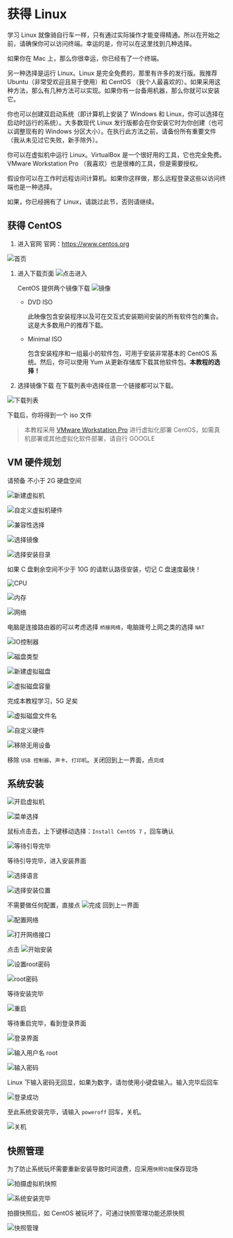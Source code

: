 # 获得 Linux

学习 Linux 就像骑自行车一样，只有通过实际操作才能变得精通。所以在开始之前，请确保你可以访问终端。幸运的是，你可以在这里找到几种选择。

如果你在 Mac 上，那么你很幸运，你已经有了一个终端。

另一种选择是运行 Linux。Linux 是完全免费的，那里有许多的发行版。我推荐 Ubuntu（非常受欢迎且易于使用）和 CentOS （我个人最喜欢的）。如果采用这种方法，那么有几种方法可以实现。如果你有一台备用机器，那么你就可以安装它。

你也可以创建双启动系统（即计算机上安装了 Windows 和 Linux，你可以选择在启动时运行的系统）。大多数现代 Linux 发行版都会在你安装它时为你创建（也可以调整现有的 Windows 分区大小）。在执行此方法之前，请备份所有重要文件（我从未见过它失败，新手除外）。

你可以在虚拟机中运行 Linux。VirtualBox 是一个很好用的工具，它也完全免费。VMware Workstation Pro （我喜欢）也是很棒的工具，但是需要授权。

假设你可以在工作时远程访问计算机。如果你这样做，那么远程登录这些以访问终端也是一种选择。

如果，你已经拥有了 Linux，请跳过此节，否则请继续。

## 获得 CentOS

1. 进入官网
  官网：<https://www.centos.org>

  ![首页](../../screenshot/2019-05-08-12-17-46.png)

1. 进入下载页面
    ![点击进入](../../screenshot/2019-05-08-12-18-17.png)

    CentOS 提供两个镜像下载 ![镜像](../../screenshot/2019-05-08-12-22-43.png)

    * DVD ISO

      此映像包含安装程序以及可在交互式安装期间安装的所有软件包的集合。这是大多数用户的推荐下载。

    * Minimal ISO

      包含安装程序和一组最小的软件包，可用于安装非常基本的 CentOS 系统。然后，你可以使用 Yum 从更新存储库下载其他软件包。**本教程的选择！**

1. 选择镜像下载
  在下载列表中选择任意一个链接都可以下载。

  ![下载列表](../../screenshot/2019-05-08-12-23-46.png)

下载后，你将得到一个 iso 文件

>本教程采用 [VMware Workstation Pro](https://www.vmware.com/go/downloadworkstation-cn) 进行虚拟化部署 CentOS，如需真机部署或其他虚拟化软件部署，请自行 GOOGLE

## VM 硬件规划

请预备 不小于 2G 硬盘空间

![新建虚拟机](../../screenshot/2019-05-08-12-42-34.png)

![自定义虚拟机硬件](../../screenshot/2019-05-08-12-43-03.png)

![兼容性选择](../../screenshot/2019-05-08-12-43-28.png)

![选择镜像](../../screenshot/2019-05-08-12-45-30.png)

![选择安装目录](../../screenshot/2019-05-08-12-45-53.png)

如果 C 盘剩余空间不少于 10G 的请默认路径安装，切记 C 盘速度最快！

![CPU](../../screenshot/2019-05-08-12-47-41.png)

![内存](../../screenshot/2019-05-08-12-48-11.png)

![网络](../../screenshot/2019-05-08-12-48-51.png)

电脑是连接路由器的可以考虑选择 `桥接网络`，电脑拨号上网之类的选择 `NAT`

![IO控制器](../../screenshot/2019-05-08-12-49-55.png)

![磁盘类型](../../screenshot/2019-05-08-12-50-14.png)

![新建虚拟磁盘](../../screenshot/2019-05-08-12-50-32.png)

![虚拟磁盘容量](../../screenshot/2019-05-08-12-51-07.png)

完成本教程学习，5G 足矣

![虚拟磁盘文件名](../../screenshot/2019-05-08-12-51-48.png)

![自定义硬件](../../screenshot/2019-05-08-12-53-00.png)

![移除无用设备](../../screenshot/2019-05-08-12-53-39.png)

移除 `USB 控制器`、`声卡`、`打印机`。关闭回到上一界面，点`完成`

## 系统安装

![开启虚拟机](../../screenshot/2019-05-08-12-55-25.png)

![菜单选择](../../screenshot/2019-05-08-12-56-51.png)

鼠标点击去，上下键移动选择：`Install CentOS 7` ，回车确认

![等待引导完毕](../../screenshot/2019-05-08-12-58-21.png)

等待引导完毕，进入安装界面

![选择语言](../../screenshot/2019-05-08-12-59-44.png)

![选择安装位置](../../screenshot/2019-05-08-13-02-27.png)

不需要做任何配置，直接点 ![完成](../../screenshot/2019-05-08-13-03-06.png) 回到上一界面

![配置网络](../../screenshot/2019-05-08-13-03-44.png)

![打开网络接口](../../screenshot/2019-05-08-13-04-34.png)

点击 ![开始安装](../../screenshot/2019-05-08-13-05-11.png)

![设置root密码](../../screenshot/2019-05-08-13-05-32.png)

![root密码](../../screenshot/2019-05-08-13-06-53.png)

等待安装完毕

![重启](../../screenshot/2019-05-08-13-10-11.png)

等待重启完毕，看到登录界面

![登录界面](../../screenshot/2019-05-08-13-10-57.png)

![输入用户名 root](../../screenshot/2019-05-08-13-11-18.png)

![输入密码](../../screenshot/2019-05-08-13-11-52.png)

Linux 下输入密码无回显，如果为数字，请勿使用小键盘输入。输入完毕后回车

![登录成功](../../screenshot/2019-05-08-13-12-33.png)

至此系统安装完毕，请输入 `poweroff` 回车，关机。

![关机](../../screenshot/2019-05-08-13-13-28.png)

## 快照管理

为了防止系统玩坏需要重新安装导致时间浪费，应采用`快照功能`保存现场

![拍摄虚拟机快照](../../screenshot/2019-05-08-13-15-39.png)

![系统安装完毕](../../screenshot/2019-05-08-13-16-36.png)

拍摄快照后，如 CentOS 被玩坏了，可通过快照管理功能还原快照

![快照管理](../../screenshot/2019-05-08-13-17-58.png)
